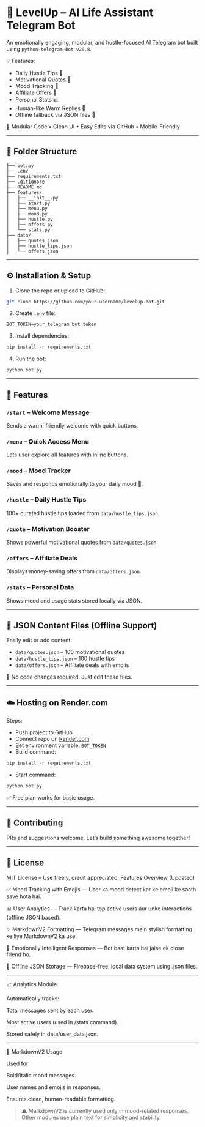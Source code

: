 # 🤖 LevelUp – AI Life Assistant Telegram Bot

An emotionally engaging, modular, and hustle-focused AI Telegram bot built using `python-telegram-bot v20.8`.

💡 Features:
- Daily Hustle Tips 🧠
- Motivational Quotes 📢
- Mood Tracking 💖
- Affiliate Offers 💸
- Personal Stats 📊
- Human-like Warm Replies 🤗
- Offline fallback via JSON files 📁

🎯 Modular Code • Clean UI • Easy Edits via GitHub • Mobile-Friendly

---

## 📁 Folder Structure

```
├── bot.py
├── .env
├── requirements.txt
├── .gitignore
├── README.md
├── features/
│   ├── __init__.py
│   ├── start.py
│   ├── menu.py
│   ├── mood.py
│   ├── hustle.py
│   ├── offers.py
│   └── stats.py
├── data/
│   ├── quotes.json
│   ├── hustle_tips.json
│   └── offers.json
```

---

## ⚙️ Installation & Setup

1. Clone the repo or upload to GitHub:
```bash
git clone https://github.com/your-username/levelup-bot.git
```

2. Create `.env` file:
```
BOT_TOKEN=your_telegram_bot_token
```

3. Install dependencies:
```bash
pip install -r requirements.txt
```

4. Run the bot:
```bash
python bot.py
```

---

## 🚀 Features

### `/start` – Welcome Message
Sends a warm, friendly welcome with quick buttons.

### `/menu` – Quick Access Menu
Lets user explore all features with inline buttons.

### `/mood` – Mood Tracker
Saves and responds emotionally to your daily mood 💌.

### `/hustle` – Daily Hustle Tips
100+ curated hustle tips loaded from `data/hustle_tips.json`.

### `/quote` – Motivation Booster
Shows powerful motivational quotes from `data/quotes.json`.

### `/offers` – Affiliate Deals
Displays money-saving offers from `data/offers.json`.

### `/stats` – Personal Data
Shows mood and usage stats stored locally via JSON.

---

## 📁 JSON Content Files (Offline Support)

Easily edit or add content:

- `data/quotes.json` – 100 motivational quotes
- `data/hustle_tips.json` – 100 hustle tips
- `data/offers.json` – Affiliate deals with emojis

📝 No code changes required. Just edit these files.

---

## ☁️ Hosting on Render.com

Steps:
- Push project to GitHub
- Connect repo on [Render.com](https://render.com/)
- Set environment variable: `BOT_TOKEN`
- Build command:
```bash
pip install -r requirements.txt
```
- Start command:
```bash
python bot.py
```

✅ Free plan works for basic usage.

---

## 🤝 Contributing

PRs and suggestions welcome. Let’s build something awesome together!

---

## 🪪 License

MIT License – Use freely, credit appreciated.
Features Overview (Updated)

✅ Mood Tracking with Emojis — User ka mood detect kar ke emoji ke saath save hota hai.

📊 User Analytics — Track karta hai top active users aur unke interactions (offline JSON based).

✨ MarkdownV2 Formatting — Telegram messages mein stylish formatting ke liye MarkdownV2 ka use.

💬 Emotionally Intelligent Responses — Bot baat karta hai jaise ek close friend ho.

🔌 Offline JSON Storage — Firebase-free, local data system using .json files.



---

📈 Analytics Module

Automatically tracks:

Total messages sent by each user.

Most active users (used in /stats command).


Stored safely in data/user_data.json.



---

🧾 MarkdownV2 Usage

Used for:

Bold/Italic mood messages.

User names and emojis in responses.

Ensures clean, human-readable formatting.


> ⚠️ MarkdownV2 is currently used only in mood-related responses. Other modules use plain text for simplicity and stability.
